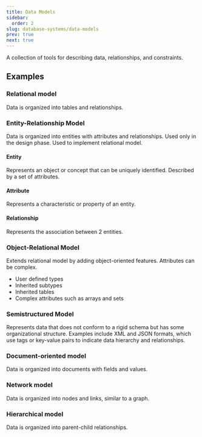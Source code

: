 ```yaml
---
title: Data Models
sidebar:
  order: 2
slug: database-systems/data-models
prev: true
next: true
---
```


A collection of tools for describing data, relationships, and constraints.

## Examples
### Relational model

Data is organized into tables and relationships.

### Entity-Relationship Model

Data is organized into entities with attributes and relationships. Used only in the design phase. Used to implement relational model.

#### Entity

Represents an object or concept that can be uniquely identified. Described by a set of attributes.

#### Attribute

Represents a characteristic or property of an entity.

#### Relationship

Represents the association between 2 entities.

### Object-Relational Model

Extends relational model by adding object-oriented features. Attributes can be complex.
- User defined types
- Inherited subtypes
- Inherited tables
- Complex attributes such as arrays and sets

### Semistructured Model

Represents data that does not conform to a rigid schema but has some organizational structure. Examples include XML and JSON formats, which use tags or key-value pairs to indicate data hierarchy and relationships.

### Document-oriented model

Data is organized into documents with fields and values.

### Network model

Data is organized into nodes and links, similar to a graph.

### Hierarchical model

Data is organized into parent-child relationships.
